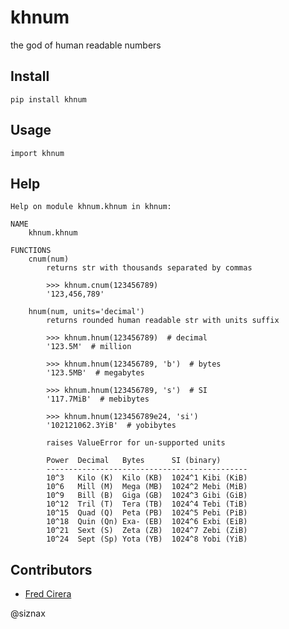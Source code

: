 khnum
=====

the god of human readable numbers

Install
-------

```
pip install khnum
```

Usage
-----

```
import khnum
```

Help
----

```
Help on module khnum.khnum in khnum:

NAME
    khnum.khnum

FUNCTIONS
    cnum(num)
        returns str with thousands separated by commas
        
        >>> khnum.cnum(123456789)
        '123,456,789'
    
    hnum(num, units='decimal')
        returns rounded human readable str with units suffix
        
        >>> khnum.hnum(123456789)  # decimal
        '123.5M'  # million
        
        >>> khnum.hnum(123456789, 'b')  # bytes
        '123.5MB'  # megabytes
        
        >>> khnum.hnum(123456789, 's')  # SI
        '117.7MiB'  # mebibytes
        
        >>> khnum.hnum(123456789e24, 'si')
        '102121062.3YiB'  # yobibytes
        
        raises ValueError for un-supported units
        
        Power  Decimal   Bytes      SI (binary)
        ---------------------------------------------
        10^3   Kilo (K)  Kilo (KB)  1024^1 Kibi (KiB)
        10^6   Mill (M)  Mega (MB)  1024^2 Mebi (MiB)
        10^9   Bill (B)  Giga (GB)  1024^3 Gibi (GiB)
        10^12  Tril (T)  Tera (TB)  1024^4 Tebi (TiB)
        10^15  Quad (Q)  Peta (PB)  1024^5 Pebi (PiB)
        10^18  Quin (Qn) Exa- (EB)  1024^6 Exbi (EiB)
        10^21  Sext (S)  Zeta (ZB)  1024^7 Zebi (ZiB)
        10^24  Sept (Sp) Yota (YB)  1024^8 Yobi (YiB)
```

Contributors
------------

* [Fred Cirera](https://stackoverflow.com/questions/1094841/reusable-library-to-get-human-readable-version-of-file-size)


@siznax
